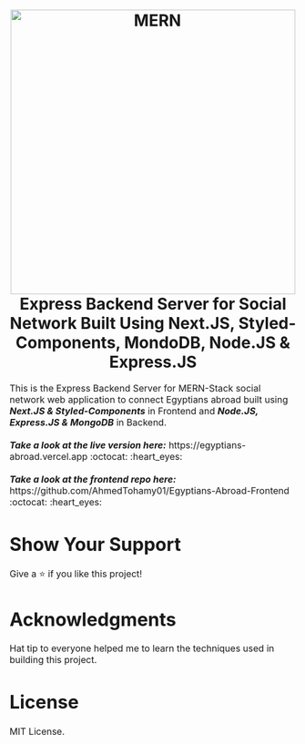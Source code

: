 
<h1 align="center">
  
  <img title="MERN" src="https://camo.githubusercontent.com/bec1923f57161dea0fdb4663e39f7832fc7e1ec53e206d1c9a650a5040e904dd/68747470733a2f2f692e6962622e636f2f323331795336362f6d65726e2d63726f702e706e67" alt="MERN" width="500" />
 
  <br>
  Express Backend Server for Social Network Built Using Next.JS, Styled-Components, MondoDB, Node.JS & Express.JS
</h1>

<p><font size="3">
 This is the Express Backend Server for MERN-Stack social network web application to connect Egyptians abroad built using <strong><em>Next.JS & Styled-Components</em></strong> in Frontend and <strong><em>Node.JS, Express.JS & MongoDB</em></strong> in Backend. 
  <br><br> 
  <strong><em>Take a look at the live version here:</em></strong> https://egyptians-abroad.vercel.app :octocat: :heart_eyes:
  <br><br>
  <strong><em>Take a look at the frontend repo here:</em></strong> https://github.com/AhmedTohamy01/Egyptians-Abroad-Frontend :octocat: :heart_eyes:
</p>

# Show Your Support

Give a ⭐️ if you like this project!

# Acknowledgments

Hat tip to everyone helped me to learn the techniques used in building this project.

# License 

MIT License.



